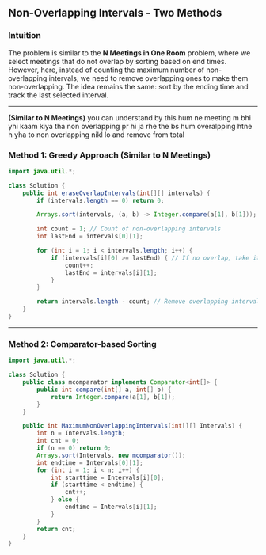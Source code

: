 ## Non-Overlapping Intervals - Two Methods

### Intuition
The problem is similar to the **N Meetings in One Room** problem, where we select meetings that do not overlap by sorting based on end times. However, here, instead of counting the maximum number of non-overlapping intervals, we need to remove overlapping ones to make them non-overlapping. The idea remains the same: sort by the ending time and track the last selected interval.

---

**(Similar to N Meetings)**
you can understand by this hum ne meeting m bhi yhi kaam kiya tha non overlapping pr hi ja rhe the bs hum overalpping htne h yha to non overlapping nikl lo and remove from total


### Method 1: Greedy Approach (Similar to N Meetings)
```java
import java.util.*;

class Solution {
    public int eraseOverlapIntervals(int[][] intervals) {
        if (intervals.length == 0) return 0;

        Arrays.sort(intervals, (a, b) -> Integer.compare(a[1], b[1])); // Sort by end time

        int count = 1; // Count of non-overlapping intervals
        int lastEnd = intervals[0][1];

        for (int i = 1; i < intervals.length; i++) {
            if (intervals[i][0] >= lastEnd) { // If no overlap, take it
                count++;
                lastEnd = intervals[i][1];
            }
        }

        return intervals.length - count; // Remove overlapping intervals
    }
}
```

---

### Method 2: Comparator-based Sorting
```java
import java.util.*;

class Solution {
    public class mcomparator implements Comparator<int[]> {
        public int compare(int[] a, int[] b) {
            return Integer.compare(a[1], b[1]);
        }
    }

    public int MaximumNonOverlappingIntervals(int[][] Intervals) {
        int n = Intervals.length;
        int cnt = 0;
        if (n == 0) return 0;
        Arrays.sort(Intervals, new mcomparator());
        int endtime = Intervals[0][1];
        for (int i = 1; i < n; i++) {
            int starttime = Intervals[i][0];
            if (starttime < endtime) {
                cnt++;
            } else {
                endtime = Intervals[i][1];
            }
        }
        return cnt;
    }
}
